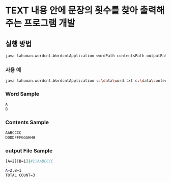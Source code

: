 # TEXT 내용 안에 문장의 횟수를 찾아 출력해 주는 프로그램 개발

## 실행 방법

~~~ bash
java lahuman.wordcnt.WordcntApplication wordPath contentsPath outputPath
~~~

### 사용 예

~~~ bash
java lahuman.wordcnt.WordcntApplication c:\data\word.txt c:\data\contents.txt c:\data\output.txt
~~~

### Word Sample
~~~ bash
A
B
~~~

### Contents Sample
~~~ bash
AABCCCC
DDDDFFFGGGHHH
~~~

### output File Sample

~~~ bash
[A=2][B=1]|#1|AABCCCC

A=2,B=1
TOTAL COUNT=3
~~~
